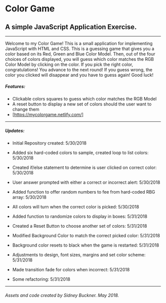 # Color Game
## A simple JavaScript Application Exercise.
---
Welcome to my Color Game! This is a small application for implementing JavaScript with HTML and CSS.
This is a guessing game that gives you a color based on its Red, Green and Blue Color Model. Then, out of the four choices of colors displayed, you will guess which color matches the RGB Color Model by clicking on the color. If you pick the right color, congratulations! You advance to the next round! If you guess wrong, the color you clicked will disappear and you have to guess again! Good luck!

##### Features:

+ Clickable colors squares to guess which color matches the RGB Model
+ A reset button to display a new set of colors should the user want to change them
+ [https://mycolorgame.netlify.com/]


---

##### Updates:

+ Initial Repository created: 5/30/2018
+ Added six hard-coded colors to sample, created loop to list colors: 5/30/2018
+ Created if/else statement to determine is user clicked on correct color: 5/30/2018
+ User answer prompted with either a correct or incorrect alert: 5/30/2018
+ Added function to offer random numbers to fee from hard-coded RBG array: 5/30/2018
+ All colors will turn when the correct color is picked: 5/30/2018


+ Added function to randomize colors to display in boxes: 5/31/2018
+ Created a Reset Button to choose another set of colors: 5/31/2018
+ Modified Background Color to match the correct picked color: 5/31/2018
+ Background color resets to black when the game is restarted: 5/31/2018
+ Adjustments to design, font sizes, margins and set color scheme: 5/31/2018
+ Made transition fade for colors when incorrect: 5/31/2018
+ Some refactoring: 5/31/2018

---
###### Assets and code created by Sidney Buckner. May 2018.
